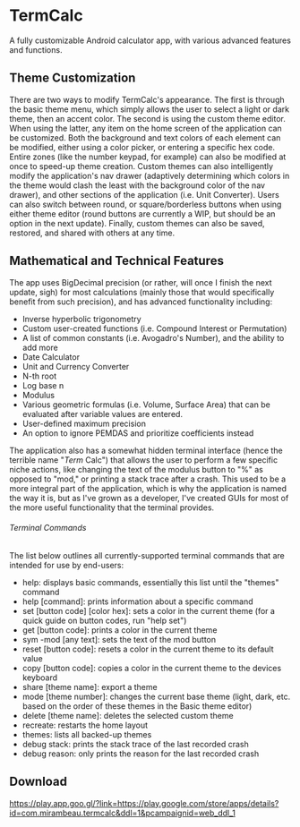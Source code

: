 # TermCalc
A fully customizable Android calculator app, with various advanced features and functions. 

## Theme Customization
There are two ways to modify TermCalc's appearance. The first is through the basic theme menu, which simply allows the user to select a light or dark theme, then an accent color. The second is using the custom theme editor. When using the latter, any item on the home screen of the application can be customized. Both the background and text colors of each element can be modified, either using a color picker, or entering a specific hex code. Entire zones (like the number keypad, for example) can also be modified at once to speed-up theme creation. Custom themes can also intelligently modify the application's nav drawer (adaptively determining which colors in the theme would clash the least with the background color of the nav drawer), and other sections of the application (i.e. Unit Converter). Users can also switch between round, or square/borderless buttons when using either theme editor (round buttons are currently a WIP, but should be an option in the next update). Finally, custom themes can also be saved, restored, and shared with others at any time.

## Mathematical and Technical Features
The app uses BigDecimal precision (or rather, will once I finish the next update, sigh) for most calculations (mainly those that would specifically benefit from such precision), and has advanced functionality including:
 - Inverse hyperbolic trigonometry
 - Custom user-created functions (i.e. Compound Interest or Permutation)
 - A list of common constants (i.e. Avogadro's Number), and the ability to add more
 - Date Calculator
 - Unit and Currency Converter
 - N-th root
 - Log base n
 - Modulus
 - Various geometric formulas (i.e. Volume, Surface Area) that can be evaluated after variable values are entered.
 - User-defined maximum precision
 - An option to ignore PEMDAS and prioritize coefficients instead

The application also has a somewhat hidden terminal interface (hence the terrible name "_Term_ Calc") that allows the user to perform a few specific niche actions, like changing the text of the modulus button to "%" as opposed to "mod," or printing a stack trace after a crash. This used to be a more integral part of the application, which is why the application is named the way it is, but as I've grown as a developer, I've created GUIs for most of the more useful functionality that the terminal provides.

###### Terminal Commands
The list below outlines all currently-supported terminal commands that are intended for use by end-users:
 - help: displays basic commands, essentially this list until the "themes" command
 - help \[command]: prints information about a specific command
 - set \[button code] \[color hex]: sets a color in the current theme (for a quick guide on button codes, run "help set")
 - get \[button code]: prints a color in the current theme
 - sym -mod \[any text]: sets the text of the mod button
 - reset \[button code]: resets a color in the current theme to its default value
 - copy \[button code]: copies a color in the current theme to the devices keyboard
 - share \[theme name]: export a theme
 - mode \[theme number]: changes the current base theme (light, dark, etc. based on the order of these themes in the Basic theme editor)
 - delete \[theme name]: deletes the selected custom theme
 - recreate: restarts the home layout
 - themes: lists all backed-up themes
 - debug stack: prints the stack trace of the last recorded crash
 - debug reason: only prints the reason for the last recorded crash

## Download
https://play.app.goo.gl/?link=https://play.google.com/store/apps/details?id=com.mirambeau.termcalc&ddl=1&pcampaignid=web_ddl_1
